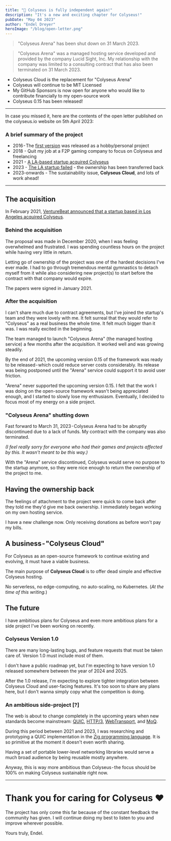 ```yaml
---
title: "🚀 Colyseus is fully independent again!"
description: "It's a new and exciting chapter for Colyseus!"
pubDate: "May 04 2023"
author: "Endel Dreyer"
heroImage: "/blog/open-letter.png"
---
```


> "Colyseus Arena" has been shut down on 31 March 2023.

> "Colyseus Arena" was a managed hosting service developed and provided by the company Lucid Sight, Inc. My relationship with the company was limited to a consulting contract that has also been terminated on 31 March 2023.

- Colyseus Cloud is the replacement for "Colyseus Arena"
- Colyseus will continue to be MIT Licensed
- My GitHub Sponsors is now open for anyone who would like to contribute financially to my open-source work
- Colyseus 0.15 has been released!

---

In case you missed it, here are the contents of the open letter published on the colyseus.io website on 5th April 2023:

### A brief summary of the project

- 2016 - The [first version](https://github.com/colyseus/colyseus/commit/6c3814eefb1d11ad062e7a8e09673c7d31c5fd60) was released as a hobby/personal project
- 2018 - Quit my job at a F2P gaming company to focus on Colyseus and freelancing
- 2021 - [A LA-based startup acquired Colyseus](https://venturebeat.com/games/lucid-sight-acquires-colyseus-open-source-multiplayer-game-engine/)
- 2023 - [The LA startup failed](https://twitter.com/endel/status/1641204209952468992) - the ownership has been transferred back
- 2023-onwards - The sustainability issue, **Colyseus Cloud**, and lots of work ahead!

---

## The acquisition

In February 2021, [VentureBeat announced that a startup based in Los Angeles acquired Colyseus](https://venturebeat.com/games/lucid-sight-acquires-colyseus-open-source-multiplayer-game-engine/).

### Behind the acquisition

The proposal was made in December 2020, when I was feeling overwhelmed and frustrated. I was spending countless hours on the project while having very little in return.

Letting go of ownership of the project was one of the hardest decisions I've ever made. I had to go through tremendous mental gymnastics to detach myself from it while also considering new project(s) to start before the contract with that company would expire.

The papers were signed in January 2021.

### After the acquisition

I can't share much due to contract agreements, but I've joined the startup's team and they were lovely with me. It felt surreal that they would refer to "Colyseus" as a real business the whole time. It felt much bigger than it was. I was really excited in the beginning.

The team managed to launch "Colyseus Arena" (the managed hosting service) a few months after the acquisition. It worked well and was growing steadily.

By the end of 2021, the upcoming version 0.15 of the framework was ready to be released - which could reduce server costs considerably. Its release was being postponed until the "Arena" service could support it to avoid user friction.

"Arena" never supported the upcoming version 0.15. I felt that the work I was doing on the open-source framework wasn't being appreciated enough, and I started to slowly lose my enthusiasm. Eventually, I decided to focus most of my energy on a side project.

### "Colyseus Arena" shutting down

Fast forward to March 31, 2023 - Colyseus Arena had to be abruptly discontinued due to a lack of funds. My contract with the company was also terminated.

_(I feel really sorry for everyone who had their games and projects affected by this. It wasn't meant to be this way.)_

With the "Arena" service discontinued, Colyseus would serve no purpose to the startup anymore, so they were nice enough to return the ownership of the project to me.

## Having the ownership back

The feelings of attachment to the project were quick to come back after they told me they'd give me back ownership. I immediately began working on my own hosting service.

I have a new challenge now. Only receiving donations as before won't pay my bills.

## A business - "Colyseus Cloud"

For Colyseus as an open-source framework to continue existing and evolving, it must have a viable business.

The main purpose of **Colyseus Cloud** is to offer dead simple and effective Colyseus hosting.

No serverless, no edge-computing, no auto-scaling, no Kubernetes. (_At the time of this writing._)

## The future

I have ambitious plans for Colyseus and even more ambitious plans for a side project I've been working on recently.

### Colyseus Version 1.0

There are many long-lasting bugs, and feature requests that must be taken care of. Version 1.0 must include most of them.

I don't have a public roadmap yet, but I'm expecting to have version 1.0 released somewhere between the year of 2024 and 2025.

After the 1.0 release, I'm expecting to explore tighter integration between Colyseus Cloud and user-facing features. It's too soon to share any plans here, but I don't wanna simply copy what the competition is doing.

### An ambitious side-project [?]

The web is about to change completely in the upcoming years when new standards become mainstream: [QUIC](https://www.rfc-editor.org/rfc/rfc9000.html), [HTTP/3](https://www.rfc-editor.org/rfc/rfc9114.html), [WebTransport](https://w3c.github.io/webtransport/), and [MoQ](https://datatracker.ietf.org/doc/charter-ietf-moq/).

During this period between 2021 and 2023, I was researching and prototyping a QUIC implementation in the [Zig programming language](https://ziglang.org/). It is so primitive at the moment it doesn't even worth sharing.

Having a set of portable lower-level networking libraries would serve a much broad audience by being reusable mostly anywhere.

Anyway, this is way more ambitious than Colyseus - the focus should be 100% on making Colyseus sustainable right now.

---

# Thank you for caring for Colyseus ❤️

The project has only come this far because of the constant feedback the community has given. I will continue doing my best to listen to you and improve wherever possible.

Yours truly, Endel.
